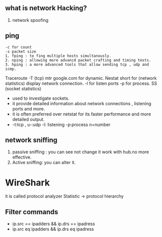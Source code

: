 ## what is network Hacking?
 1. network spoofing 
  ## ping
    -c for count
    -s packet size
    1. fping : to fing multiple hosts simultanously.
    2. nping : allowing more advancd packet crafting and timing tests.
    3. hping : a more advanced tools that allow sending tcp , udp and icmp.

Traceroute 
    -T (tcp)
mtr google.com for dynamic.
Nestat short for (network statistics)
    display network connection.
    -l for listen ports
    -p for process.
SS (socket statistics)
- used to investigate sockets.
- it provide detailed information  about network connections , listening ports and more.
- it is often preferred over netstat for its faster performance and more detailed output.
- -t:tcp , u-:udp -l: listening -p:process n=number
## network sniffing
1. passive sniffing : you can see not change it work with hub.no more effective.
2. Active sniffing: you can alter it.
# WireShark
it is called protocol analyzer
Statistic -> protocol hierarchy 
## Filter commands
- ip.src == ipadders && ip.drs == ipadress
- ip.src eq ipadders && ip.drs eq ipadress
